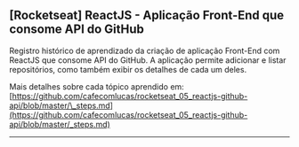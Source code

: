 ## [Rocketseat] ReactJS - Aplicação Front-End que consome API do GitHub

Registro histórico de aprendizado da criação de aplicação Front-End com ReactJS que consome API do GitHub. A aplicação permite adicionar e listar repositórios, como também exibir os detalhes de cada um deles.

Mais detalhes sobre cada tópico aprendido em: [https://github.com/cafecomlucas/rocketseat_05_reactjs-github-api/blob/master/\_steps.md](https://github.com/cafecomlucas/rocketseat_05_reactjs-github-api/blob/master/_steps.md)

---
